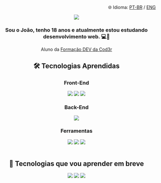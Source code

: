 <p align="right">🌐 Idioma: 
  <a href="./README.md">PT-BR</a> /
  <a href="./README-eng.md">ENG</a>
</p>
<div align="center">
  <div>
    <img src="./github-header-banner-PTBR.png">
    <h3>Sou o João, tenho 18 anos e atualmente estou estudando desenvolvimento web. 💻🚀</h3>
    <p>Aluno da <a href="https://www.formacao.dev/" target="_blank">Formação DEV da Cod3r</a></p>
  </div>
  <div>
    <h2>🛠️ Tecnologias Aprendidas</h2>
    <h3>Front-End</h3>
    <a href="https://github.com/MuriloCamargo12/MuriloCamargo12/blob/main/README.ptbr.md"><img src="https://img.shields.io/badge/HTML5-E34F26?style=for-the-badge&logo=html5&logoColor=white"></a>
    <a href="https://github.com/MuriloCamargo12/MuriloCamargo12/blob/main/README.ptbr.md"><img src="https://img.shields.io/badge/CSS3-1572B6?style=for-the-badge&logo=css3&logoColor=white"></a>
    <a href="https://github.com/MuriloCamargo12/MuriloCamargo12/blob/main/README.ptbr.md"><img src="https://img.shields.io/badge/JavaScript-323330?style=for-the-badge&logo=javascript&logoColor=F7DF1E"></a>
    <br>
    <h3>Back-End</h3>
    <a href="https://github.com/MuriloCamargo12/MuriloCamargo12/blob/main/README.ptbr.md"><img src="https://img.shields.io/badge/Node%20js-339933?style=for-the-badge&logo=nodedotjs&logoColor=white"></a>
    <br>
    <h3>Ferramentas</h3>
    <a href="https://github.com/MuriloCamargo12/MuriloCamargo12/blob/main/README.ptbr.md"><img src="https://img.shields.io/badge/VSCode-0078D4?style=for-the-badge&logo=visual%20studio%20code&logoColor=white"></a>
    <a href="https://github.com/MuriloCamargo12/MuriloCamargo12/blob/main/README.ptbr.md"><img src="https://img.shields.io/badge/GIT-E44C30?style=for-the-badge&logo=git&logoColor=white"></a>
    <a href="https://github.com/MuriloCamargo12/MuriloCamargo12/blob/main/README.ptbr.md"><img src="https://img.shields.io/badge/GitHub-100000?style=for-the-badge&logo=github&logoColor=white"></a>
    <br><br>
    <h2>📖 Tecnologias que vou aprender em breve</h2>
    <a href="https://github.com/MuriloCamargo12/MuriloCamargo12/blob/main/README.ptbr.md"><img src="https://img.shields.io/badge/TypeScript-007ACC?style=for-the-badge&logo=typescript&logoColor=white"></a>
    <a href="https://github.com/MuriloCamargo12/MuriloCamargo12/blob/main/README.ptbr.md"><img src="https://img.shields.io/badge/React-20232A?style=for-the-badge&logo=react&logoColor=61DAFB"></a>
    <a href="https://github.com/MuriloCamargo12/MuriloCamargo12/blob/main/README.ptbr.md"><img src="https://img.shields.io/badge/Next.js-000000?style=for-the-badge&logo=nextdotjs&logoColor=white"></a>
  </div>
</div>
